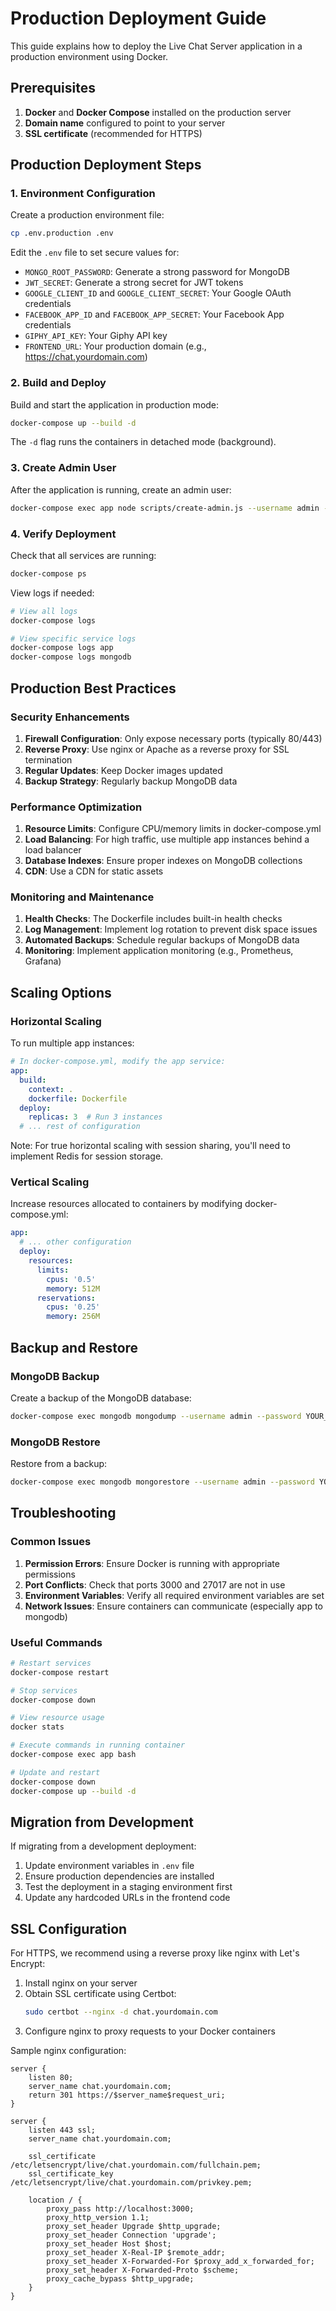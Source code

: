 # Production Deployment Guide

This guide explains how to deploy the Live Chat Server application in a production environment using Docker.

## Prerequisites

1. **Docker** and **Docker Compose** installed on the production server
2. **Domain name** configured to point to your server
3. **SSL certificate** (recommended for HTTPS)

## Production Deployment Steps

### 1. Environment Configuration

Create a production environment file:
```bash
cp .env.production .env
```

Edit the `.env` file to set secure values for:
- `MONGO_ROOT_PASSWORD`: Generate a strong password for MongoDB
- `JWT_SECRET`: Generate a strong secret for JWT tokens
- `GOOGLE_CLIENT_ID` and `GOOGLE_CLIENT_SECRET`: Your Google OAuth credentials
- `FACEBOOK_APP_ID` and `FACEBOOK_APP_SECRET`: Your Facebook App credentials
- `GIPHY_API_KEY`: Your Giphy API key
- `FRONTEND_URL`: Your production domain (e.g., https://chat.yourdomain.com)

### 2. Build and Deploy

Build and start the application in production mode:
```bash
docker-compose up --build -d
```

The `-d` flag runs the containers in detached mode (background).

### 3. Create Admin User

After the application is running, create an admin user:
```bash
docker-compose exec app node scripts/create-admin.js --username admin --email admin@yourdomain.com --password YOUR_SECURE_PASSWORD
```

### 4. Verify Deployment

Check that all services are running:
```bash
docker-compose ps
```

View logs if needed:
```bash
# View all logs
docker-compose logs

# View specific service logs
docker-compose logs app
docker-compose logs mongodb
```

## Production Best Practices

### Security Enhancements

1. **Firewall Configuration**: Only expose necessary ports (typically 80/443)
2. **Reverse Proxy**: Use nginx or Apache as a reverse proxy for SSL termination
3. **Regular Updates**: Keep Docker images updated
4. **Backup Strategy**: Regularly backup MongoDB data

### Performance Optimization

1. **Resource Limits**: Configure CPU/memory limits in docker-compose.yml
2. **Load Balancing**: For high traffic, use multiple app instances behind a load balancer
3. **Database Indexes**: Ensure proper indexes on MongoDB collections
4. **CDN**: Use a CDN for static assets

### Monitoring and Maintenance

1. **Health Checks**: The Dockerfile includes built-in health checks
2. **Log Management**: Implement log rotation to prevent disk space issues
3. **Automated Backups**: Schedule regular backups of MongoDB data
4. **Monitoring**: Implement application monitoring (e.g., Prometheus, Grafana)

## Scaling Options

### Horizontal Scaling

To run multiple app instances:
```yaml
# In docker-compose.yml, modify the app service:
app:
  build: 
    context: .
    dockerfile: Dockerfile
  deploy:
    replicas: 3  # Run 3 instances
  # ... rest of configuration
```

Note: For true horizontal scaling with session sharing, you'll need to implement Redis for session storage.

### Vertical Scaling

Increase resources allocated to containers by modifying docker-compose.yml:
```yaml
app:
  # ... other configuration
  deploy:
    resources:
      limits:
        cpus: '0.5'
        memory: 512M
      reservations:
        cpus: '0.25'
        memory: 256M
```

## Backup and Restore

### MongoDB Backup

Create a backup of the MongoDB database:
```bash
docker-compose exec mongodb mongodump --username admin --password YOUR_MONGO_PASSWORD --authenticationDatabase admin --out /data/db/backups/$(date +%Y%m%d_%H%M%S)
```

### MongoDB Restore

Restore from a backup:
```bash
docker-compose exec mongodb mongorestore --username admin --password YOUR_MONGO_PASSWORD --authenticationDatabase admin /data/db/backups/BACKUP_FOLDER_NAME
```

## Troubleshooting

### Common Issues

1. **Permission Errors**: Ensure Docker is running with appropriate permissions
2. **Port Conflicts**: Check that ports 3000 and 27017 are not in use
3. **Environment Variables**: Verify all required environment variables are set
4. **Network Issues**: Ensure containers can communicate (especially app to mongodb)

### Useful Commands

```bash
# Restart services
docker-compose restart

# Stop services
docker-compose down

# View resource usage
docker stats

# Execute commands in running container
docker-compose exec app bash

# Update and restart
docker-compose down
docker-compose up --build -d
```

## Migration from Development

If migrating from a development deployment:

1. Update environment variables in `.env` file
2. Ensure production dependencies are installed
3. Test the deployment in a staging environment first
4. Update any hardcoded URLs in the frontend code

## SSL Configuration

For HTTPS, we recommend using a reverse proxy like nginx with Let's Encrypt:

1. Install nginx on your server
2. Obtain SSL certificate using Certbot:
   ```bash
   sudo certbot --nginx -d chat.yourdomain.com
   ```
3. Configure nginx to proxy requests to your Docker containers

Sample nginx configuration:
```nginx
server {
    listen 80;
    server_name chat.yourdomain.com;
    return 301 https://$server_name$request_uri;
}

server {
    listen 443 ssl;
    server_name chat.yourdomain.com;
    
    ssl_certificate /etc/letsencrypt/live/chat.yourdomain.com/fullchain.pem;
    ssl_certificate_key /etc/letsencrypt/live/chat.yourdomain.com/privkey.pem;
    
    location / {
        proxy_pass http://localhost:3000;
        proxy_http_version 1.1;
        proxy_set_header Upgrade $http_upgrade;
        proxy_set_header Connection 'upgrade';
        proxy_set_header Host $host;
        proxy_set_header X-Real-IP $remote_addr;
        proxy_set_header X-Forwarded-For $proxy_add_x_forwarded_for;
        proxy_set_header X-Forwarded-Proto $scheme;
        proxy_cache_bypass $http_upgrade;
    }
}
